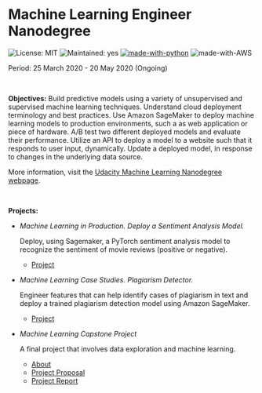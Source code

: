 # Machine Learning Engineer Nanodegree

![License: MIT](https://img.shields.io/badge/License-MIT-Green.svg)
![Maintained: yes](https://img.shields.io/badge/Maintained-Yes-Green.svg)
[![made-with-python](https://img.shields.io/badge/Made%20with-Python-blue.svg)](https://www.python.org/)
![made-with-AWS](https://img.shields.io/badge/made%20with%20-AWS-blue)

Period: 25 March 2020 - 20 May 2020 (Ongoing)

<br>

**Objectives:** Build predictive models using a variety of unsupervised and supervised machine learning techniques. Understand cloud deployment terminology and best practices. Use Amazon SageMaker to deploy machine learning models to production environments, such a as web application or piece of hardware. A/B test two different deployed models and evaluate their performance. Utilize an API to deploy a model to a website such that it responds to user input, dynamically. Update a deployed model, in response to changes in the underlying data source.

More information, visit the [Udacity Machine Learning Nanodegree webpage](https://www.udacity.com/course/machine-learning-engineer-nanodegree--nd009t).

<br>

**Projects:**

- *Machine Learning in Production. Deploy a Sentiment Analysis Model.*

  Deploy, using Sagemaker, a PyTorch sentiment analysis model to recognize the sentiment of movie reviews (positive or negative).

  - [Project](https://github.com/SaiLikhith7/Machine-Learning-Eng-Nanodegree-Udacity/tree/master/Deployment%20Project%20Sentiment%20Analysis) 

- *Machine Learning Case Studies. Plagiarism Detector.*

  Engineer features that can help identify cases of plagiarism in text and deploy a trained plagiarism detection model using Amazon SageMaker.

  - [Project](https://github.com/SaiLikhith7/Machine-Learning-Eng-Nanodegree-Udacity/tree/master/Plagiarism%20Detection)

- *Machine Learning Capstone Project*

  A final project that involves data exploration and machine learning.
  
  - [About](https://github.com/SaiLikhith7/Machine-Learning-Eng-Nanodegree-Udacity/blob/master/Capstone%20Project/README.md)
  - [Project Proposal](https://github.com/SaiLikhith7/Machine-Learning-Eng-Nanodegree-Udacity/blob/master/Capstone%20Project/Proposal.pdf)
  - [Project Report](https://github.com/SaiLikhith7/Machine-Learning-Eng-Nanodegree-Udacity/blob/master/Capstone%20Project/Report.pdf)

<br>

